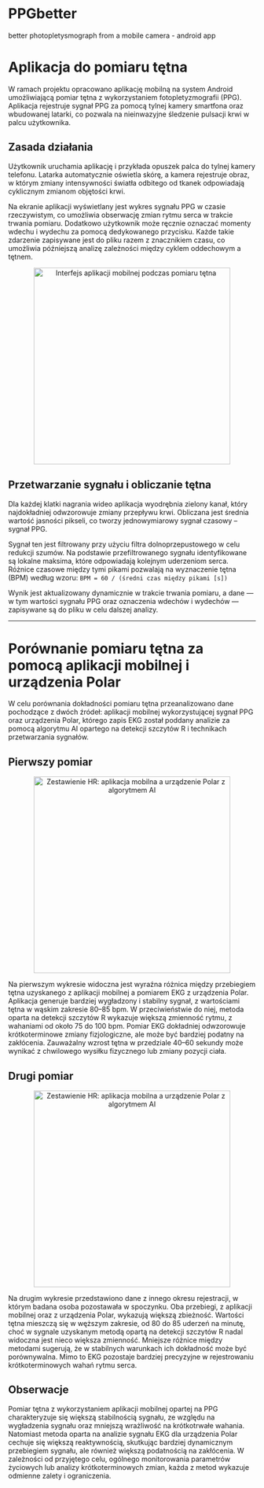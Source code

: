 # PPGbetter
 better photopletysmograph from a mobile camera - android app


# Aplikacja do pomiaru tętna

W ramach projektu opracowano aplikację mobilną na system Android umożliwiającą pomiar tętna z wykorzystaniem fotopletyzmografii (PPG). Aplikacja rejestruje sygnał PPG za pomocą tylnej kamery smartfona oraz wbudowanej latarki, co pozwala na nieinwazyjne śledzenie pulsacji krwi w palcu użytkownika.

## Zasada działania

Użytkownik uruchamia aplikację i przykłada opuszek palca do tylnej kamery telefonu. Latarka automatycznie oświetla skórę, a kamera rejestruje obraz, w którym zmiany intensywności światła odbitego od tkanek odpowiadają cyklicznym zmianom objętości krwi.

Na ekranie aplikacji wyświetlany jest wykres sygnału PPG w czasie rzeczywistym, co umożliwia obserwację zmian rytmu serca w trakcie trwania pomiaru. Dodatkowo użytkownik może ręcznie oznaczać momenty wdechu i wydechu za pomocą dedykowanego przycisku. Każde takie zdarzenie zapisywane jest do pliku razem z znacznikiem czasu, co umożliwia późniejszą analizę zależności między cyklem oddechowym a tętnem.
<p align="center">
<img src="https://github.com/user-attachments/assets/2480a2f7-b0ac-4e8d-8412-3b42f78c8079" alt="Interfejs aplikacji mobilnej podczas pomiaru tętna" width="400"/>
</p>


## Przetwarzanie sygnału i obliczanie tętna

Dla każdej klatki nagrania wideo aplikacja wyodrębnia zielony kanał, który najdokładniej odwzorowuje zmiany przepływu krwi. Obliczana jest średnia wartość jasności pikseli, co tworzy jednowymiarowy sygnał czasowy – sygnał PPG.

Sygnał ten jest filtrowany przy użyciu filtra dolnoprzepustowego w celu redukcji szumów. Na podstawie przefiltrowanego sygnału identyfikowane są lokalne maksima, które odpowiadają kolejnym uderzeniom serca. Różnice czasowe między tymi pikami pozwalają na wyznaczenie tętna (BPM) według wzoru: `BPM = 60 / (średni czas między pikami [s])`


Wynik jest aktualizowany dynamicznie w trakcie trwania pomiaru, a dane — w tym wartości sygnału PPG oraz oznaczenia wdechów i wydechów — zapisywane są do pliku w celu dalszej analizy.

---

# Porównanie pomiaru tętna za pomocą aplikacji mobilnej i urządzenia Polar

W celu porównania dokładności pomiaru tętna przeanalizowano dane pochodzące z dwóch źródeł: aplikacji mobilnej wykorzystującej sygnał PPG oraz urządzenia Polar, którego zapis EKG został poddany analizie za pomocą algorytmu AI opartego na detekcji szczytów R i technikach przetwarzania sygnałów.

## Pierwszy pomiar

<p align="center">
<img src="https://github.com/user-attachments/assets/5c8a0faa-e583-48bc-b7ac-819e85a7022a" alt="Zestawienie HR: aplikacja mobilna a urządzenie Polar z algorytmem AI" height="400"/>
</p>

Na pierwszym wykresie widoczna jest wyraźna różnica między przebiegiem tętna uzyskanego z aplikacji mobilnej a pomiarem EKG z urządzenia Polar. Aplikacja generuje bardziej wygładzony i stabilny sygnał, z wartościami tętna w wąskim zakresie 80–85 bpm. W przeciwieństwie do niej, metoda oparta na detekcji szczytów R wykazuje większą zmienność rytmu, z wahaniami od około 75 do 100 bpm. Pomiar EKG dokładniej odwzorowuje krótkoterminowe zmiany fizjologiczne, ale może być bardziej podatny na zakłócenia. Zauważalny wzrost tętna w przedziale 40–60 sekundy może wynikać z chwilowego wysiłku fizycznego lub zmiany pozycji ciała.

## Drugi pomiar

<p align="center">
<img src="https://github.com/user-attachments/assets/bd6179b1-4373-4dbb-bd0c-010c1f069eec" alt="Zestawienie HR: aplikacja mobilna a urządzenie Polar z algorytmem AI" height="400"/>
</p>


Na drugim wykresie przedstawiono dane z innego okresu rejestracji, w którym badana osoba pozostawała w spoczynku. Oba przebiegi, z aplikacji mobilnej oraz z urządzenia Polar, wykazują większą zbieżność. Wartości tętna mieszczą się w węższym zakresie, od 80 do 85 uderzeń na minutę, choć w sygnale uzyskanym metodą opartą na detekcji szczytów R nadal widoczna jest nieco większa zmienność. Mniejsze różnice między metodami sugerują, że w stabilnych warunkach ich dokładność może być porównywalna. Mimo to EKG pozostaje bardziej precyzyjne w rejestrowaniu krótkoterminowych wahań rytmu serca.

## Obserwacje

Pomiar tętna z wykorzystaniem aplikacji mobilnej opartej na PPG charakteryzuje się większą stabilnością sygnału, ze względu na wygładzenia sygnału oraz mniejszą wrażliwość na krótkotrwałe wahania. Natomiast metoda oparta na analizie sygnału EKG dla urządzenia Polar cechuje się większą reaktywnością, skutkując bardziej dynamicznym przebiegiem sygnału, ale również większą podatnością na zakłócenia. W zależności od przyjętego celu, ogólnego monitorowania parametrów życiowych lub analizy krótkoterminowych zmian, każda z metod wykazuje odmienne zalety i ograniczenia.


